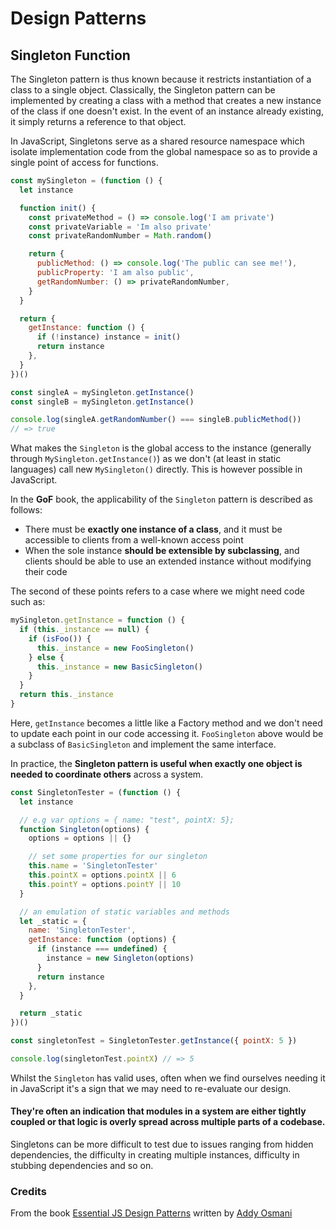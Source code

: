 # Design Patterns

## Singleton Function

The Singleton pattern is thus known because it restricts instantiation of a class to a single object. Classically, the Singleton pattern can be implemented by creating a class with a method that creates a new instance of the class if one doesn't exist. In the event of an instance already existing, it simply returns a reference to that object.

In JavaScript, Singletons serve as a shared resource namespace which isolate implementation code from the global namespace so as to provide a single point of access for functions.

```js
const mySingleton = (function () {
  let instance

  function init() {
    const privateMethod = () => console.log('I am private')
    const privateVariable = 'Im also private'
    const privateRandomNumber = Math.random()

    return {
      publicMethod: () => console.log('The public can see me!'),
      publicProperty: 'I am also public',
      getRandomNumber: () => privateRandomNumber,
    }
  }

  return {
    getInstance: function () {
      if (!instance) instance = init()
      return instance
    },
  }
})()

const singleA = mySingleton.getInstance()
const singleB = mySingleton.getInstance()

console.log(singleA.getRandomNumber() === singleB.publicMethod())
// => true
```

What makes the `Singleton` is the global access to the instance (generally through `MySingleton.getInstance()`) as we don't (at least in static languages) call new `MySingleton()` directly. This is however possible in JavaScript.

In the **GoF** book, the applicability of the `Singleton` pattern is described as follows:

- There must be **exactly one instance of a class**, and it must be accessible to clients from a well-known access point
- When the sole instance **should be extensible by subclassing**, and clients should be able to use an extended instance without modifying their code

The second of these points refers to a case where we might need code such as:

```js
mySingleton.getInstance = function () {
  if (this._instance == null) {
    if (isFoo()) {
      this._instance = new FooSingleton()
    } else {
      this._instance = new BasicSingleton()
    }
  }
  return this._instance
}
```

Here, `getInstance` becomes a little like a Factory method and we don't need to update each point in our code accessing it. `FooSingleton` above would be a subclass of `BasicSingleton` and implement the same interface.

In practice, the **Singleton pattern is useful when exactly one object is needed to coordinate others** across a system.

```js
const SingletonTester = (function () {
  let instance

  // e.g var options = { name: "test", pointX: 5};
  function Singleton(options) {
    options = options || {}

    // set some properties for our singleton
    this.name = 'SingletonTester'
    this.pointX = options.pointX || 6
    this.pointY = options.pointY || 10
  }

  // an emulation of static variables and methods
  let _static = {
    name: 'SingletonTester',
    getInstance: function (options) {
      if (instance === undefined) {
        instance = new Singleton(options)
      }
      return instance
    },
  }

  return _static
})()

const singletonTest = SingletonTester.getInstance({ pointX: 5 })

console.log(singletonTest.pointX) // => 5
```

Whilst the `Singleton` has valid uses, often when we find ourselves needing it in JavaScript it's a sign that we may need to re-evaluate our design.

#### They're often an indication that modules in a system are either tightly coupled or that logic is overly spread across multiple parts of a codebase.

Singletons can be more difficult to test due to issues ranging from hidden dependencies, the difficulty in creating multiple instances, difficulty in stubbing dependencies and so on.

### Credits

From the book [Essential JS Design Patterns](https://addyosmani.com/resources/essentialjsdesignpatterns/book/#modulepatternjavascript) written by [Addy Osmani](https://addyosmani.com)
